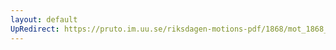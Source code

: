 ```yaml
---
layout: default
UpRedirect: https://pruto.im.uu.se/riksdagen-motions-pdf/1868/mot_1868__ak__13/mot_1868__ak__13-007.pdf
---
```

